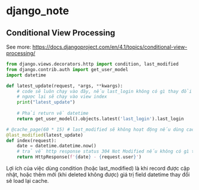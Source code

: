 # django_note

## Conditional View Processing
See more: https://docs.djangoproject.com/en/4.1/topics/conditional-view-processing/

```py
from django.views.decorators.http import condition, last_modified
from django.contrib.auth import get_user_model
import datetime

def latest_update(request, *args, **kwargs):
    # code sẽ luôn chạy vào đây, nếu last_login không có gì thay đổi sẽ lấy data từ cache
    # ngược lại sẽ chạy vào view index
    print("latest_update")
     
    # Phải return về datetime
    return get_user_model().objects.latest('last_login').last_login

# @cache_page(60 * 15) # last_modified sẽ không hoạt động nếu dùng cache_page
@last_modified(latest_update)
def index(request):
    date = datetime.datetime.now()
    # trả về http response status 304 Not Modified nếu không có gì thay đổi
    return HttpResponse(f'{date} - {request.user}')
```

Lợi ích của việc dùng condition (hoặc last_modified) là khi record được cập nhật, hoặc thêm mới (khi deleted không được) giá trị field datetime thay đổi sẽ load lại cache.

